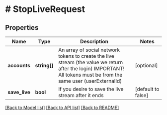 # # StopLiveRequest

## Properties

Name | Type | Description | Notes
------------ | ------------- | ------------- | -------------
**accounts** | **string[]** | An array of social network tokens to create the live stream (the value we return after the login) IMPORTANT! All tokens must be from the same user (userExternalId) | [optional]
**save_live** | **bool** | If you desire to save the live stream after it ends | [default to false]

[[Back to Model list]](../../README.md#models) [[Back to API list]](../../README.md#endpoints) [[Back to README]](../../README.md)
